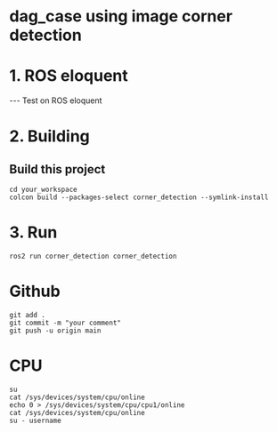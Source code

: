 # dag_case using image corner detection

# 1. ROS eloquent
--- Test on ROS eloquent

# 2. Building
## Build this project
```
cd your_workspace
colcon build --packages-select corner_detection --symlink-install
```
# 3. Run
```
ros2 run corner_detection corner_detection
```

# Github

```
git add .
git commit -m "your comment"
git push -u origin main
```

# CPU 
```
su
cat /sys/devices/system/cpu/online
echo 0 > /sys/devices/system/cpu/cpu1/online
cat /sys/devices/system/cpu/online
su - username
```